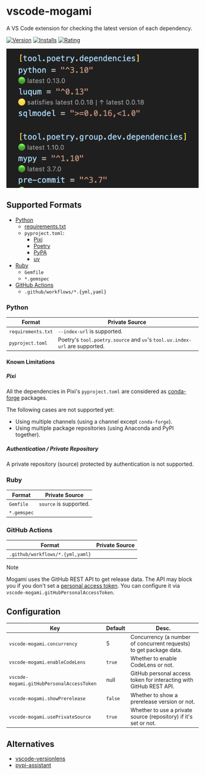 # vscode-mogami

A VS Code extension for checking the latest version of each dependency.

[![Version](https://vsmarketplacebadges.dev/version-short/ninoseki.vscode-mogami.svg)](https://marketplace.visualstudio.com/items?itemName=ninoseki.vscode-mogami)
[![Installs](https://vsmarketplacebadges.dev/installs-short/ninoseki.vscode-mogami.svg)](https://marketplace.visualstudio.com/items?itemName=ninoseki.vscode-mogami)
[![Rating](https://vsmarketplacebadges.dev/rating-short/ninoseki.vscode-mogami.svg)](https://marketplace.visualstudio.com/items?itemName=ninoseki.vscode-mogami)

![img](https://raw.githubusercontent.com/ninoseki/vscode-mogami/main/screenshots/1.png)

## Supported Formats

- [Python](#python)
  - [requirements.txt](https://pip.pypa.io/en/stable/reference/requirements-file-format/)
  - `pyproject.toml`:
    - [Pixi](https://pixi.sh/)
    - [Poetry](https://python-poetry.org/)
    - [PyPA](https://packaging.python.org/en/latest/specifications/pyproject-toml/)
    - [uv](https://docs.astral.sh/uv/)
- [Ruby](#ruby)
  - `Gemfile`
  - `*.gemspec`
- [GitHub Actions](#github-actions)
  - `.github/workflows/*.{yml,yaml}`

### Python

| Format             | Private Source                                                              |
| ------------------ | --------------------------------------------------------------------------- |
| `requirements.txt` | `--index-url` is supported.                                                 |
| `pyproject.toml`   | Poetry's `tool.poetry.source` and `uv`'s `tool.uv.index-url` are supported. |

#### Known Limitations

##### Pixi

All the dependencies in Pixi's `pyproject.toml` are considered as [conda-forge](https://anaconda.org/conda-forge) packages.

The following cases are not supported yet:

- Using multiple channels (using a channel except `conda-forge`).
- Using multiple package repositories (using Anaconda and PyPI together).

##### Authentication / Private Repository

A private repository (source) protected by authentication is not supported.

### Ruby

| Format      | Private Source         |
| ----------- | ---------------------- |
| `Gemfile`   | `source` is supported. |
| `*.gemspec` |                        |

### GitHub Actions

| Format                           | Private Source |
| -------------------------------- | -------------- |
| `.github/workflows/*.{yml,yaml}` |                |

> [!NOTE]
> Mogami uses the GitHub REST API to get release data. The API may block you if you don't set a [personal access token](https://docs.github.com/en/authentication/keeping-your-account-and-data-secure/managing-your-personal-access-tokens). You can configure it via `vscode-mogami.gitHubPersonalAccessToken`.

## Configuration

| Key                                       | Default | Desc.                                                              |
| ----------------------------------------- | ------- | ------------------------------------------------------------------ |
| `vscode-mogami.concurrency`               | 5       | Concurrency (a number of concurrent requests) to get package data. |
| `vscode-mogami.enableCodeLens`            | `true`  | Whether to enable CodeLens or not.                                 |
| `vscode-mogami.gitHubPersonalAccessToken` | null    | GitHub personal access token for interacting with GitHub REST API. |
| `vscode-mogami.showPrerelease`            | `false` | Whether to show a prerelease version or not.                       |
| `vscode-mogami.usePrivateSource`          | `true`  | Whether to use a private source (repository) if it's set or not.   |

## Alternatives

- [vscode-versionlens](https://gitlab.com/versionlens/vscode-versionlens)
- [pypi-assistant](https://github.com/Twixes/pypi-assistant)
